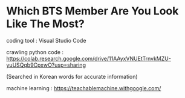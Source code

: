 # Which BTS Member Are You Look Like The Most?

coding tool : Visual Studio Code

crawling python code : https://colab.research.google.com/drive/11AAyxVNUEtTrnvkMZU-yuUSQqb9CpxwO?usp=sharing

(Searched in Korean words for accurate information)

machine learning : https://teachablemachine.withgoogle.com/
